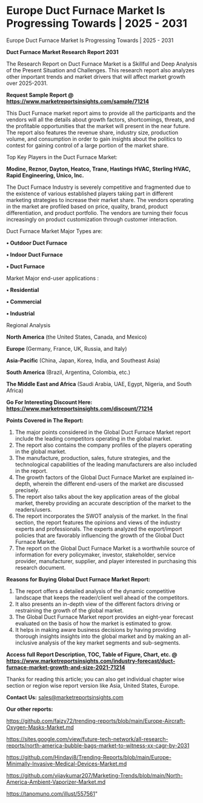 # Europe Duct Furnace Market Is Progressing Towards | 2025 - 2031
Europe Duct Furnace Market Is Progressing Towards | 2025 - 2031

<strong>Duct Furnace Market Research Report 2031</strong>

The Research Report on Duct Furnace Market is a Skillful and Deep Analysis of the Present Situation and Challenges. This research report also analyzes other important trends and market drivers that will affect market growth over 2025-2031.

<strong>Request Sample Report @ <a href=https://www.marketreportsinsights.com/sample/71214>https://www.marketreportsinsights.com/sample/71214</a></strong>

This Duct Furnace market report aims to provide all the participants and the vendors will all the details about growth factors, shortcomings, threats, and the profitable opportunities that the market will present in the near future. The report also features the revenue share, industry size, production volume, and consumption in order to gain insights about the politics to contest for gaining control of a large portion of the market share.

Top Key Players in the Duct Furnace Market:

<strong>Modine, Reznor, Dayton, Heatco, Trane, Hastings HVAC, Sterling HVAC, Rapid Engineering, Unico, Inc.</strong>

The Duct Furnace Industry is severely competitive and fragmented due to the existence of various established players taking part in different marketing strategies to increase their market share. The vendors operating in the market are profiled based on price, quality, brand, product differentiation, and product portfolio. The vendors are turning their focus increasingly on product customization through customer interaction.

Duct Furnace Market Major Types are:

<strong>• Outdoor Duct Furnace

• Indoor Duct Furnace

• Duct Furnace</strong>

Market Major end-user applications :

<strong>• Residential

• Commercial

• Industrial</strong>

Regional Analysis

</u><strong><b>North America</b></strong> (the United States, Canada, and Mexico)

<strong><b>Europe </b></strong>(Germany, France, UK, Russia, and Italy)

<strong><b>Asia-Pacific</b></strong> (China, Japan, Korea, India, and Southeast Asia)

<strong><b>South America</b></strong> (Brazil, Argentina, Colombia, etc.)

<strong><b>The Middle East and Africa</b></strong> (Saudi Arabia, UAE, Egypt, Nigeria, and South Africa)

<strong>Go For Interesting Discount Here: <a href=https://www.marketreportsinsights.com/discount/71214>https://www.marketreportsinsights.com/discount/71214</a></strong>

<strong>Points Covered in The Report:</strong>
<ol>
  <li>The major points considered in the Global Duct Furnace Market report include the leading competitors operating in the global market.</li>
  <li>The report also contains the company profiles of the players operating in the global market.</li>
  <li>The manufacture, production, sales, future strategies, and the technological capabilities of the leading manufacturers are also included in the report.</li>
  <li>The growth factors of the Global Duct Furnace Market are explained in-depth, wherein the different end-users of the market are discussed precisely.</li>
  <li>The report also talks about the key application areas of the global market, thereby providing an accurate description of the market to the readers/users.</li>
  <li>The report incorporates the SWOT analysis of the market. In the final section, the report features the opinions and views of the industry experts and professionals. The experts analyzed the export/import policies that are favorably influencing the growth of the Global Duct Furnace Market.</li>
  <li>The report on the Global Duct Furnace Market is a worthwhile source of information for every policymaker, investor, stakeholder, service provider, manufacturer, supplier, and player interested in purchasing this research document.</li>
</ol>
<strong>Reasons for Buying Global Duct Furnace Market Report:</strong>

<ol>
  <li>The report offers a detailed analysis of the dynamic competitive landscape that keeps the reader/client well ahead of the competitors.</li>
  <li>It also presents an in-depth view of the different factors driving or restraining the growth of the global market.</li>
  <li>The Global Duct Furnace Market report provides an eight-year forecast evaluated on the basis of how the market is estimated to grow.</li>
  <li>It helps in making aware business decisions by having providing thorough insights insights into the global market and by making an all-inclusive analysis of the key market segments and sub-segments.</li>
</ol>
<strong>Access full Report Description, TOC, Table of Figure, Chart, etc. @ <a href=https://www.marketreportsinsights.com/industry-forecast/duct-furnace-market-growth-and-size-2021-71214>https://www.marketreportsinsights.com/industry-forecast/duct-furnace-market-growth-and-size-2021-71214</a></strong>


Thanks for reading this article; you can also get individual chapter wise section or region wise report version like Asia, United States, Europe.

<strong>Contact Us:</strong>
sales@marketreportsinsights.com

<strong>Our other reports:</strong>

<a href=https://github.com/faizy72/trending-reports/blob/main/Europe-Aircraft-Oxygen-Masks-Market.md>https://github.com/faizy72/trending-reports/blob/main/Europe-Aircraft-Oxygen-Masks-Market.md</a>

<a href=https://sites.google.com/view/future-tech-network/all-research-reports/north-america-bubble-bags-market-to-witness-xx-cagr-by-2031>https://sites.google.com/view/future-tech-network/all-research-reports/north-america-bubble-bags-market-to-witness-xx-cagr-by-2031</a>

<a href=https://github.com/Hindavi8/Trending-Reports/blob/main/Europe-Minimally-Invasive-Medical-Devices-Market.md>https://github.com/Hindavi8/Trending-Reports/blob/main/Europe-Minimally-Invasive-Medical-Devices-Market.md</a>

<a href=https://github.com/vijaykumar207/Marketing-Trends/blob/main/North-America-Ambient-Vaporizer-Market.md>https://github.com/vijaykumar207/Marketing-Trends/blob/main/North-America-Ambient-Vaporizer-Market.md</a>

<a href=https://tanomuno.com/illust/557561>https://tanomuno.com/illust/557561</a>"
